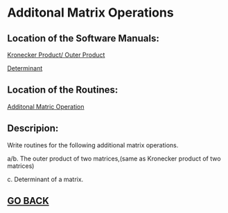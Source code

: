 # Additonal Matrix Operations


## Location of the Software Manuals:
  
  [Kronecker Product/ Outer Product](https://github.com/Alekoll/Math4610/blob/master/SolutionManual/Kronecker.md)
  
  [Determinant](https://github.com/Alekoll/Math4610/blob/master/SolutionManual/MatrixDeterminant.md)
  
  
## Location of the Routines:
  
  [Additonal Matric Operation](https://github.com/Alekoll/Math4610/blob/master/routines/lengthnorms.py)

## Descripion:
  Write routines for the following additional matrix operations.
  
  a/b. The outer product of two matrices,(same as Kronecker product of two matrices)
  
  c. Determinant of a matrix.
  
## [GO BACK](https://github.com/Alekoll/Math4610/tree/master/Homework/Task_Set_3)

